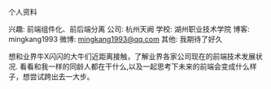 个人资料

兴趣: 前端组件化、前后端分离
公司: 杭州天阙
学校: 湖州职业技术学院
博客: mingkang1993
微博: mingkang1993@qq.com
其他: 我期待了好久

想和业界牛X闪闪的大牛们近距离接触，了解业界各家公司现在的前端技术发展状况.
看看和我一样的同龄人都在干什么,以及一起思考下未来的前端会变成什么样子，想尝试跨出去一大步。
